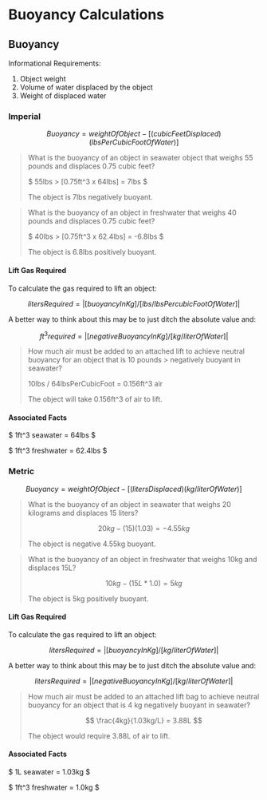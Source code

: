 # Buoyancy Calculations

## Buoyancy

Informational Requirements:

1. Object weight
1. Volume of water displaced by the object
1. Weight of displaced water

### Imperial

$$
Buoyancy=weightOfObject-[(cubicFeetDisplaced)(lbsPerCubicFootOfWater)]
$$

> What is the buoyancy of an object in seawater object that weighs 55 pounds and displaces 0.75 cubic feet?
> 
> $
> 55lbs > [0.75ft^3 x 64lbs] = 7lbs
> $
> 
> The object is 7lbs negatively buoyant.

> What is the buoyancy of an object in freshwater that weighs 40 pounds and displaces 0.75 cubic feet?
> 
> $
> 40lbs > [0.75ft^3 x 62.4lbs] = -6.8lbs
> $
> 
> The object is 6.8lbs positively buoyant.

#### Lift Gas Required

To calculate the gas required to lift an object:

$$
litersRequired = |[buoyancyInKg] / [lbs/lbsPercubicFootOfWater]|
$$

A better way to think about this may be to just ditch the absolute value and:

$$
ft^3required= |[negativeBuoyancyInKg] / [kg/literOfWater]|
$$

> How much air must be added to an attached lift to achieve neutral buoyancy for an object that is 10 pounds > negatively buoyant in seawater?
>
> 10lbs / 64lbsPerCubicFoot = 0.156ft^3 air
>
> The object will take 0.156ft^3 of air to lift.

#### Associated Facts

$
1ft^3 seawater = 64lbs
$

$
1ft^3 freshwater = 62.4lbs
$

### Metric

$$
Buoyancy=weightOfObject-[(litersDisplaced)(kg/literOfWater)]
$$

> What is the buoyancy of an object in seawater that weighs 20 kilograms and displaces 15 liters?
>
> $$
> 20kg-(15)(1.03)=-4.55kg
> $$
>
> The object is negative 4.55kg buoyant.

> What is the buoyancy of an object in freshwater that weighs 10kg and displaces 15L?
>
> $$
> 10kg-(15L*1.0)=5kg
> $$
>
> The object is 5kg positively buoyant.

#### Lift Gas Required

To calculate the gas required to lift an object:

$$
litersRequired = |[buoyancyInKg] / [kg/literOfWater]|
$$

A better way to think about this may be to just ditch the absolute value and:

$$
litersRequired = |[negativeBuoyancyInKg] / [kg/literOfWater]|
$$

> How much air must be added to an attached lift bag to achieve neutral buoyancy for an object that is 4 kg negatively buoyant in seawater?
>
> $$
> \frac{4kg}{1.03kg/L} = 3.88L
> $$
>
> The object would require 3.88L of air to lift.

#### Associated Facts

$
1L seawater = 1.03kg
$

$
1ft^3 freshwater = 1.0kg
$